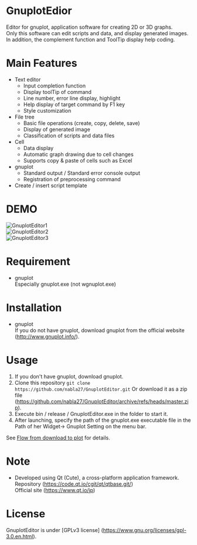 # GnuplotEdior

Editor for gnuplot, application software for creating 2D or 3D graphs.<br>
Only this software can edit scripts and data, and display generated images. In addition, the complement function and ToolTip display help coding.

# Main Features

- Text editor
  - Input completion function
  - Display toolTip of command
  - Line number, error line display, highlight
  - Help display of target command by F1 key
  - Style customization
- File tree
  - Basic file operations (create, copy, delete, save)
  - Display of generated image
  - Classification of scripts and data files
- Cell
  - Data display
  - Automatic graph drawing due to cell changes
  - Supports copy & paste of cells such as Excel
- gnuplot
  - Standard output / Standard error console output
  - Registration of preprocessing command
- Create / insert script template

# DEMO

![GnuplotEditor1](https://user-images.githubusercontent.com/63175080/172048494-466826a6-d56a-4c73-860b-6269ea05ceb9.png)
<br>
![GnuplotEditor2](https://user-images.githubusercontent.com/63175080/172048495-61a6cd21-09c6-4cac-abf7-2b234fd085c1.png)
<br>
![GnuplotEditor3](https://user-images.githubusercontent.com/63175080/172048498-7a85b203-1b99-47bb-a29a-ba82612deea5.png)

# Requirement

- gnuplot <br>
  Especially gnuplot.exe (not wgnuplot.exe)

# Installation

- gnuplot <br>
  If you do not have gnuplot, download gnuplot from the official website (http://www.gnuplot.info/).

# Usage

1. If you don't have gnuplot, download gnuplot.
1. Clone this repository `git clone https://github.com/nabla27/GnuplotEditor.git`
   Or download it as a zip file (https://github.com/nabla27/GnuplotEditor/archive/refs/heads/master.zip).
3. Execute bin / release / GnuplotEditor.exe in the folder to start it.
4. After launching, specify the path of the gnuplot.exe executable file in the Path of her Widget-> Gnuplot Setting on the menu bar.

See [Flow from download to plot](./docs/eg/setup.md) for details.

# Note

- Developed using Qt (Cute), a cross-platform application framework. <br>
  Repository (https://code.qt.io/cgit/qt/qtbase.git/) <br>
  Official site (https://www.qt.io/jp)

# License

GnuplotEditor is under [GPLv3 license] (https://www.gnu.org/licenses/gpl-3.0.en.html).
